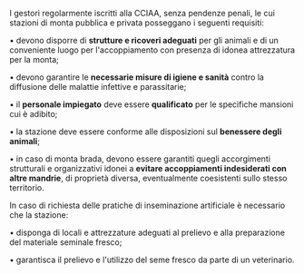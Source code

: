 I gestori regolarmente iscritti alla CCIAA, senza pendenze penali, le cui stazioni di monta pubblica e privata posseggano i seguenti requisiti:

•	devono disporre di **strutture e ricoveri adeguati** per gli animali e di un conveniente luogo per l'accoppiamento con presenza di idonea attrezzatura per la monta;

•	devono garantire le **necessarie misure di igiene e sanità** contro la diffusione delle malattie infettive e parassitarie;

•	il **personale impiegato** deve essere **qualificato** per le specifiche mansioni cui è adibito;

•	la stazione deve essere conforme alle disposizioni sul **benessere degli animali**;

•	in caso di monta brada, devono essere garantiti quegli accorgimenti strutturali e organizzativi idonei a **evitare accoppiamenti indesiderati con altre mandrie**, di proprietà diversa, eventualmente coesistenti sullo stesso territorio.

In caso di richiesta delle pratiche di inseminazione artificiale è necessario che la stazione:

•	disponga di locali e attrezzature adeguati al prelievo e alla preparazione del materiale seminale fresco;

•	garantisca il prelievo e l'utilizzo del seme fresco da parte di un veterinario.
